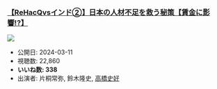 ### [【ReHacQvsインド②】日本の人材不足を救う秘策【賃金に影響!?】](https://www.youtube.com/watch?v=yQUc5qvwqhc)
[![](https://img.youtube.com/vi/yQUc5qvwqhc/sddefault.jpg)](https://www.youtube.com/watch?v=yQUc5qvwqhc)
-   公開日: 2024-03-11
-   視聴数: 22,860
-   **いいね数: 338**
-   出演者: 片桐常弥, 鈴木隆史, [高橋史好](/rehacq_fan/people/高橋史好 "wikilink")
